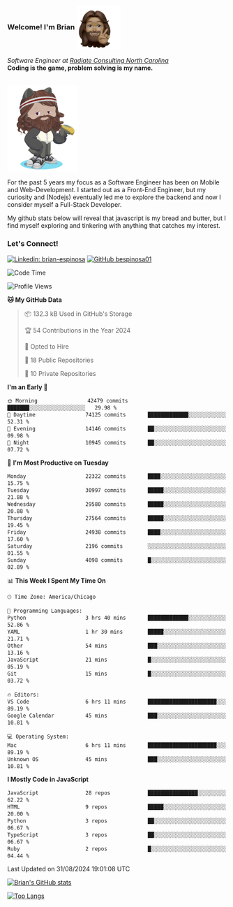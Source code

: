 ###  Welcome! I'm Brian <img align="center" src="https://github.com/bespinosa01/bespinosa01/blob/main/assets/peace-animoji.png" height="100" /></h2>
<p><em>Software Engineer at <a href="https://www.radiateconsulting.coop/north-carolina-tech-coop">Radiate Consulting North Carolina</a>
 <br/>
<!-- </br>Developer Consultant at <a href="https://codethedream.org/">Code The Dream</a> -->
</em> <b>Coding is the game, problem solving is my name.</b></p>

<br/>


 <img align="center" src="https://github.com/bespinosa01/bespinosa01/blob/main/assets/octo-me.png" height="200" /> 
 <p>
 For the past 5 years my focus as a Software Engineer has been on Mobile and Web-Development. I started out as a Front-End Engineer, but my curiosity and (Nodejs) eventually led me to explore the backend and now I consider myself a Full-Stack Developer.
</p>
<p>
 My github stats below will reveal that javascript is my bread and butter, but I find myself exploring and tinkering with anything that catches my interest. 
 </p>
 
 
### Let's Connect!

[![Linkedin: brian-espinosa](https://img.shields.io/badge/-brian--espinosa-blue?style=flat-square&logo=Linkedin&logoColor=white&link=https://www.linkedin.com/in/brian-espinosa/)](https://www.linkedin.com/in/brian-espinosa/)
[![GitHub bespinosa01](https://img.shields.io/github/followers/bespinosa01?label=follow&style=social)](https://github.com/bespinosa01)



<!--START_SECTION:waka-->
![Code Time](http://img.shields.io/badge/Code%20Time-1%2C643%20hrs%201%20min-blue)

![Profile Views](http://img.shields.io/badge/Profile%20Views-0-blue)

**🐱 My GitHub Data** 

> 📦 132.3 kB Used in GitHub's Storage 
 > 
> 🏆 54 Contributions in the Year 2024
 > 
> 💼 Opted to Hire
 > 
> 📜 18 Public Repositories 
 > 
> 🔑 10 Private Repositories 
 > 
**I'm an Early 🐤** 

```text
🌞 Morning                42479 commits       ███████░░░░░░░░░░░░░░░░░░   29.98 % 
🌆 Daytime                74125 commits       █████████████░░░░░░░░░░░░   52.31 % 
🌃 Evening                14146 commits       ██░░░░░░░░░░░░░░░░░░░░░░░   09.98 % 
🌙 Night                  10945 commits       ██░░░░░░░░░░░░░░░░░░░░░░░   07.72 % 
```
📅 **I'm Most Productive on Tuesday** 

```text
Monday                   22322 commits       ████░░░░░░░░░░░░░░░░░░░░░   15.75 % 
Tuesday                  30997 commits       █████░░░░░░░░░░░░░░░░░░░░   21.88 % 
Wednesday                29580 commits       █████░░░░░░░░░░░░░░░░░░░░   20.88 % 
Thursday                 27564 commits       █████░░░░░░░░░░░░░░░░░░░░   19.45 % 
Friday                   24938 commits       ████░░░░░░░░░░░░░░░░░░░░░   17.60 % 
Saturday                 2196 commits        ░░░░░░░░░░░░░░░░░░░░░░░░░   01.55 % 
Sunday                   4098 commits        █░░░░░░░░░░░░░░░░░░░░░░░░   02.89 % 
```


📊 **This Week I Spent My Time On** 

```text
🕑︎ Time Zone: America/Chicago

💬 Programming Languages: 
Python                   3 hrs 40 mins       █████████████░░░░░░░░░░░░   52.86 % 
YAML                     1 hr 30 mins        █████░░░░░░░░░░░░░░░░░░░░   21.71 % 
Other                    54 mins             ███░░░░░░░░░░░░░░░░░░░░░░   13.16 % 
JavaScript               21 mins             █░░░░░░░░░░░░░░░░░░░░░░░░   05.19 % 
Git                      15 mins             █░░░░░░░░░░░░░░░░░░░░░░░░   03.72 % 

🔥 Editors: 
VS Code                  6 hrs 11 mins       ██████████████████████░░░   89.19 % 
Google Calendar          45 mins             ███░░░░░░░░░░░░░░░░░░░░░░   10.81 % 

💻 Operating System: 
Mac                      6 hrs 11 mins       ██████████████████████░░░   89.19 % 
Unknown OS               45 mins             ███░░░░░░░░░░░░░░░░░░░░░░   10.81 % 
```

**I Mostly Code in JavaScript** 

```text
JavaScript               28 repos            ████████████████░░░░░░░░░   62.22 % 
HTML                     9 repos             █████░░░░░░░░░░░░░░░░░░░░   20.00 % 
Python                   3 repos             ██░░░░░░░░░░░░░░░░░░░░░░░   06.67 % 
TypeScript               3 repos             ██░░░░░░░░░░░░░░░░░░░░░░░   06.67 % 
Ruby                     2 repos             █░░░░░░░░░░░░░░░░░░░░░░░░   04.44 % 
```




 Last Updated on 31/08/2024 19:01:08 UTC
<!--END_SECTION:waka-->


<!--  Github STATS -->
[![Brian's GitHub stats](https://github-readme-stats.vercel.app/api?username=bespinosa01&hide=stars,contribs&count_private=true&show_icons=true)](https://github.com/anuraghazra/github-readme-stats)

[![Top Langs](https://github-readme-stats.vercel.app/api/top-langs/?username=bespinosa01&layout=compact)](https://github.com/anuraghazra/github-readme-stats)



<!--
**bespinosa01/bespinosa01** is a ✨ _special_ ✨ repository because its `README.md` (this file) appears on your GitHub profile.

Here are some ideas to get you started:

- 🔭 I’m currently working on ...
- 🌱 I’m currently learning ...
- 👯 I’m looking to collaborate on ...
- 🤔 I’m looking for help with ...
- 💬 Ask me about ...
- 📫 How to reach me: ...
- 😄 Pronouns: ...
- ⚡ Fun fact: ...
-->
